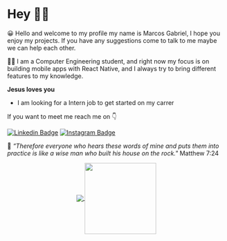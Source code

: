 # Hey 👋😄
 
😀 Hello and welcome to my profile my name is Marcos Gabriel, I hope you enjoy my projects. If you have any suggestions come to talk to me maybe we can help each other. 

🙋‍♂️ I am a Computer Engineering student, and right now my focus is on building mobile apps with React Native, and I always try to bring different features to my knowledge.

**Jesus loves you**

- I am looking for a Intern job to get started on my carrer 

If you want to meet me reach me on 👇

[![Linkedin Badge](https://img.shields.io/badge/-Marcos%20Gabriel-009FFD?style=flat-square&logo=Linkedin&logoColor=white&link=https://www.linkedin.com/in/marcos-gabriel-costa-pinto-4879b81ab/)](https://www.linkedin.com/in/marcos-gabriel-costa-pinto-4879b81ab/) [![Instagram Badge](https://img.shields.io/badge/-Dev%20Cromaa-009FFD?style=flat-square&logo=Instagram&logoColor=white&link=https://www.instagram.com/dev.cromaa/?hl=pt-br)](https://www.instagram.com/dev.cromaa/?hl=pt-br) 

🙏 *“Therefore everyone who hears these words of mine and puts them into practice is like a wise man who built his house on the rock."* Matthew 7:24

<p align="center">
  <a href="https://github.com/anuraghazra/github-readme-stats">
    <img
      align="center"
      src="https://github-readme-stats.vercel.app/api/top-langs/?username=cromaa&layout=compact"
    />
  </a>
  <a href="https://github.com/anuraghazra/github-readme-stats">
    <img
      align="center"
      height="165"
      src="https://github-readme-stats.vercel.app/api?username=cromaa&count_private=true&show_icons=true&custom_title=Github%20Status&hide=issues"
    />
  </a>
</p>
